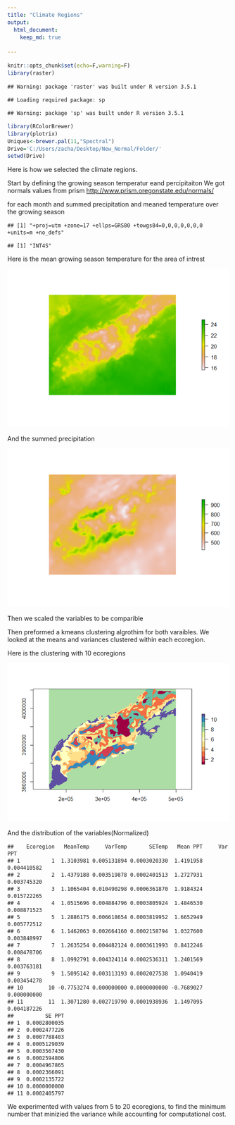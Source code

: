 ```yaml
---
title: "Climate Regions"
output: 
  html_document:
    keep_md: true
    
---
```



```r
knitr::opts_chunk$set(echo=F,warning=F)
library(raster)
```

```
## Warning: package 'raster' was built under R version 3.5.1
```

```
## Loading required package: sp
```

```
## Warning: package 'sp' was built under R version 3.5.1
```

```r
library(RColorBrewer)
library(plotrix)
Uniques<-brewer.pal(11,"Spectral")
Drive='C:/Users/zacha/Desktop/New_Normal/Folder/'
setwd(Drive)
```

Here is how we selected the climate regions. 

Start by defining the growing season temperatur eand percipitaiton
We got normals values from prism 
http://www.prism.oregonstate.edu/normals/

for each month and summed precipitation and meaned temperature over the growing season 

```
## [1] "+proj=utm +zone=17 +ellps=GRS80 +towgs84=0,0,0,0,0,0,0 +units=m +no_defs"
```

```
## [1] "INT4S"
```



Here is the mean growing season temperature for the area of intrest

![](figure-markdown_github/unnamed-chunk-4-1.png)<!-- -->

And the summed precipitation

![](Climate_regions_notebook_files/figure-html/unnamed-chunk-5-1.png)<!-- -->

Then we scaled the variables to be comparible 



Then preformed a kmeans clustering algrothim for both varaibles. 
We looked at the means and variances clustered within each ecoregion.



Here is the clustering with 10 ecoregions 

![](Climate_regions_notebook_files/figure-html/unnamed-chunk-8-1.png)<!-- -->

And the distribution of the variables(Normalized)


```
##    Ecoregion   MeanTemp     VarTemp       SETemp   Mean PPT     Var PPT
## 1          1  1.3103981 0.005131894 0.0003020330  1.4191958 0.004410582
## 2          2  1.4379188 0.003519878 0.0002401513  1.2727931 0.003745320
## 3          3  1.1065404 0.010490298 0.0006361870  1.9184324 0.015722265
## 4          4  1.0515696 0.004884796 0.0003805924  1.4846530 0.008871523
## 5          5  1.2886175 0.006618654 0.0003819952  1.6652949 0.005772512
## 6          6  1.1462063 0.002664160 0.0002158794  1.0327600 0.003848997
## 7          7  1.2635254 0.004482124 0.0003611993  0.8412246 0.008478706
## 8          8  1.0992791 0.004324114 0.0002536311  1.2401569 0.003763181
## 9          9  1.5095142 0.003113193 0.0002027538  1.0940419 0.003454278
## 10        10 -0.7753274 0.000000000 0.0000000000 -0.7689027 0.000000000
## 11        11  1.3071280 0.002719790 0.0001938936  1.1497095 0.004187226
##          SE PPT
## 1  0.0002800035
## 2  0.0002477226
## 3  0.0007788403
## 4  0.0005129039
## 5  0.0003567430
## 6  0.0002594806
## 7  0.0004967865
## 8  0.0002366091
## 9  0.0002135722
## 10 0.0000000000
## 11 0.0002405797
```

We experimented with values from 5 to 20 ecoregions, to find the minimum number that minizied the variance while accounting for computational cost. 

